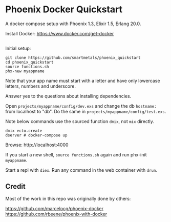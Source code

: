 # Phoenix Docker Quickstart

A docker compose setup with Phoenix 1.3, Elixir 1.5, Erlang 20.0.

Install Docker: https://www.docker.com/get-docker

##
Initial setup:

```shell
git clone https://github.com/smartmetals/phoenix_quickstart
cd phoenix_quickstart
source functions.sh
phx-new myappname
```

Note that your app name must start with a letter and have only lowercase letters, numbers and underscore.

Answer yes to the questions about installing dependencies.

Open `projects/myappname/config/dev.exs` and change the db `hostname:`  from localhost to "db".
Do the same in `projects/myappname/config/test.exs`.

Note below commands use the sourced function `dmix`, not `mix` directly.

```
dmix ecto.create
dserver # docker-compose up
```

Browse: http://localhost:4000


If you start a new shell, `source functions.sh` again and run phx-init `myappname`.

Start a repl with `diex`. Run any command in the web container with `drun`.

## Credit
Most of the work in this repo was originally done by others:

https://github.com/marcelocg/phoenix-docker
https://github.com/rbeene/phoenix-with-docker

